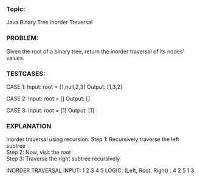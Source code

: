 ### Topic: 
Java Binary Tree inorder Treversal
### PROBLEM: 
Given the root of a binary tree, return the inorder traversal of its nodes' values.

### TESTCASES:
CASE 1:
Input: root = [1,null,2,3]
Output: [1,3,2]

CASE 2:
Input: root = []
Output: []

CASE 3:
Input: root = [1]
Output: [1]

### EXPLANATION
Inorder traversal using recursion:
Step 1: Recursively traverse the left subtree  
Step 2: Now, visit the root  
Step 3: Traverse the right subtree recursively  

 INORDER TRAVERSAL
INPUT: 1 2 3 4 5
LOGIC: (Left, Root, Right) : 4 2 5 1 3
